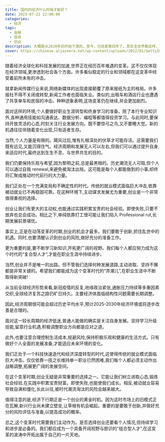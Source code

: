```yaml
---
title: 国内的经济什么时候才能好？
date: 2023-07-22 22:00:00
categories:
  - 经济
tags:
  - 金融
  - 投资
  - 创业
description: 大概是从2020年初开始下落的。至今，已经是第四年了。其实全世界都这样，不仅是中国。大家都不好过。
cover: https://chinese.aljazeera.net/wp-content/uploads/2022/01/GettyImages-1302620984.jpg?resize=770%2C513&quality=80
---
```


随着经济全球化和科技发展的加速,世界正在经历百年难遇的变革。这不仅仅体现在经济领域,更渗透到社会各个方面。许多看似稳定的行业和领域都在这变革中经受着前所未有的冲击。

就拿新闻传媒行业来说,网络新媒体的出现直接颠覆了原来报纸为主的格局。许多报社不得不关闭或转型,新闻工作者也面临失业。类似的,出租车和酒店行业也遭遇了共享单车和民宿的冲击。种种迹象表明,这场变革仍在继续,并会更加剧烈。

面对这样的环境,个人要做好职业生涯转型和终身学习的准备。除了本行专业知识外,各种通用技能如沟通表达、数据分析、编程等都值得投资学习。与此同时,要保持开放灵活的心态,时刻关注行业发展方向。既不要惊弓之鸟,又不要睡大觉。新的机遇往往伴随着变化出现,只有适者生存。

当然,个人力量是有限的。飓风过后,惟有扎根深处的伏草才可能存活。这需要我们既有远见,又能沉得住气。经济周期和发展无人可以左右,但我们可以通过提升自身,来适应时代,最终达到生生不息、与世界共生的目的。

我们仍要保持乐观与希望,因为黎明之前,总是最黑暗的。历史潮流无人可阻,但个人可以通过自我 renewal,来避免被淘汰出局。这可能是每个人都能做到的小事,却终将汇聚成推动时代前行的大力量。

我们正处在一个充满变局和不确定性的时代。传统的就业模式面临巨大冲击,依靠被动就业已不再稳固可靠。在这种环境下,主动谋求发展尤为重要,创业是一个非常值得重视的选择。

创业让我们有更大的主动权,也能通过实践积累宝贵的社会经验。即使失败,只要不放弃也总会成功。相比之下,单纯依靠打工很可能让我们陷入 Professional rut,长期发展前景堪忧。

事实上,正是在动荡变革的时期,创业的机会才最多。我们要敢于创新,抓住乱世中的机遇。同时,也要清醒认识到创业的风险,做好充分的准备工作。

更为重要的是,要不断学习新知识,开拓更广阔的视野。我们每个人都应努力成为这个时代的“复合型人才”,才能在职业生涯中持续进步。

当然,创业并不是唯一的出路。但不管我们选择何种发展道路,主动进取、坚持不懈都是非常关键的。希望我们都能成为这个变革时代的“弄潮儿”,在职业生涯中不断取得新突破!

从当前全球经济形势来看,新冠疫情的反复,地缘政治紧张,通胀压力持续等多重因素交织,全球经济复苏之路仍旷日持久。主要经济体面临结构性问题需要长期调整。

因此,经济周期很可能会超过历史平均水平,预计2025-2030年经济环境或将逐步改善是合理的。

面对这一较长周期的经济低迷,普通人能做的确实是关注自身发展。坚持学习升级技能,留意行业机遇,积极调整职业方向都是应对之道。

此外,也要注意合理控制生活成本,规避风险,保持积极乐观和健康的生活方式。只有做好个人全面的发展准备,才能适应未来环境的变化。

我们正处于一个科技快速迭代和经济深度转型的时代,这使得传统的就业模式面临巨大冲击。仅仅依靠一技之长维持单一职业已然困难,我们每个人都必须主动作出战略调整,拓展更广阔的发展空间。

在这个变革时期,创业无疑是非常重要的选择之一。它能让我们树立进取心态,锻炼社会经验,在实践中积累宝贵财富。即使失败,也能使我们成长。相反,被动就业容易导致自满和僵化,长此以往,被时代潮流淘汰的风险会越来越大。

值得注意的是,经济下行期正是一个创业的黄金时机。因为这时市场上的旧模式正在瓦解,新兴行业尚未建立壁垒,让草根有机会崛起。重要的是要敢于创新,并做好充分的风险评估与准备,以提高成功的概率。

总之,这个变革时代需要我们主动作为。是否选择创业还要看个人情况,但持续学习和进步是必备的。我们都应成为一个具备开阔视野与胆识的“组合型人才”,在这变革的波涛中开拓出属于自己的一片天地。